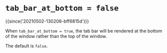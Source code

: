 # `tab_bar_at_bottom = false`

{{since('20210502-130208-bff6815d')}}

When `tab_bar_at_bottom = true`, the tab bar will be rendered at the bottom of
the window rather than the top of the window.

The default is `false`.

